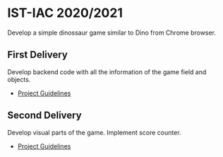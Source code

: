 # IST-IAC 2020/2021

Develop a simple dinossaur game similar to Dino from Chrome browser.

## First Delivery
Develop backend code with all the information of the game field and objects.
* [Project Guidelines](https://github.com/mafaldacf/IST-IAC/blob/main/proj1/Guidelines.pdf)

## Second Delivery
Develop visual parts of the game. Implement score counter.
* [Project Guidelines](https://github.com/mafaldacf/IST-IAC/blob/main/proj2/Guidelines.pdf)
